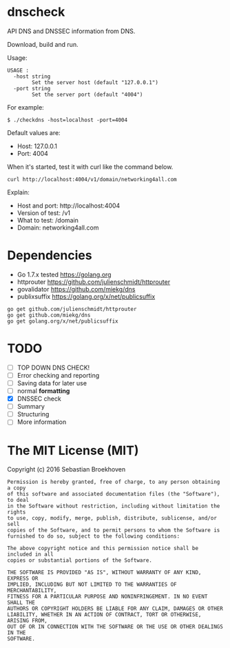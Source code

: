 # dnscheck

API DNS and DNSSEC information from DNS.

Download, build and run.

Usage:
```
USAGE :
  -host string
    	Set the server host (default "127.0.0.1")
  -port string
    	Set the server port (default "4004")
```

For example:
```
$ ./checkdns -host=localhost -port=4004
```

Default values are:
* Host: 127.0.0.1
* Port: 4004

When it's started, test it with curl like the command below.

```
curl http://localhost:4004/v1/domain/networking4all.com
```

Explain:
* Host and port: http://localhost:4004
* Version of test: /v1
* What to test: /domain
* Domain: networking4all.com

# Dependencies

 * Go 1.7.x tested https://golang.org
 * httprouter https://github.com/julienschmidt/httprouter
 * govalidator https://github.com/miekg/dns
 * publixsuffix https://golang.org/x/net/publicsuffix

```
go get github.com/julienschmidt/httprouter
go get github.com/miekg/dns
go get golang.org/x/net/publicsuffix
```
# TODO

- [ ] TOP DOWN DNS CHECK!
- [ ] Error checking and reporting
- [ ] Saving data for later use
- [ ] normal **formatting**
- [x] DNSSEC check
- [ ] Summary
- [ ] Structuring
- [ ] More information

# The MIT License (MIT)

Copyright (c) 2016 Sebastian Broekhoven
~~~
Permission is hereby granted, free of charge, to any person obtaining a copy
of this software and associated documentation files (the "Software"), to deal
in the Software without restriction, including without limitation the rights
to use, copy, modify, merge, publish, distribute, sublicense, and/or sell
copies of the Software, and to permit persons to whom the Software is
furnished to do so, subject to the following conditions:

The above copyright notice and this permission notice shall be included in all
copies or substantial portions of the Software.

THE SOFTWARE IS PROVIDED "AS IS", WITHOUT WARRANTY OF ANY KIND, EXPRESS OR
IMPLIED, INCLUDING BUT NOT LIMITED TO THE WARRANTIES OF MERCHANTABILITY,
FITNESS FOR A PARTICULAR PURPOSE AND NONINFRINGEMENT. IN NO EVENT SHALL THE
AUTHORS OR COPYRIGHT HOLDERS BE LIABLE FOR ANY CLAIM, DAMAGES OR OTHER
LIABILITY, WHETHER IN AN ACTION OF CONTRACT, TORT OR OTHERWISE, ARISING FROM,
OUT OF OR IN CONNECTION WITH THE SOFTWARE OR THE USE OR OTHER DEALINGS IN THE
SOFTWARE.
~~~